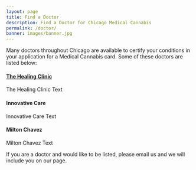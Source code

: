 ```yaml
---
layout: page
title: Find a Doctor
description: Find a Doctor for Chicago Medical Cannabis
permalink: /doctor/
banner: images/banner.jpg
---
```


Many doctors throughout Chicago are available to certify your conditions in your application for a Medical Cannabis card. Some of these doctors are listed below: 

#### [The Healing Clinic](http://thehealingclinic.org) 
The Healing Clinic Text

#### Innovative Care
Innovative Care Text

#### Milton Chavez
Milton Chavez Text



If you are a doctor and would like to be listed, please email us and we will include you on our page.  
